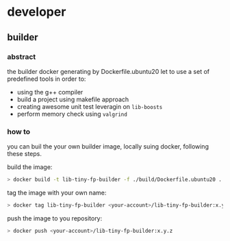 # developer

## builder

### abstract

the builder docker generating by Dockerfile.ubuntu20 let to use a set of predefined tools in order to:

- using the g++ compiler
- build a project using makefile approach
- creating awesome unit test leveragin on `lib-boosts`
- perform memory check using `valgrind`

### how to

you can buil the your own builder image, locally suing docker, following these steps.

build the image:

```bash
> docker build -t lib-tiny-fp-builder -f ./build/Dockerfile.ubuntu20 .
```

tag the image with your own name:

```bash
> docker tag lib-tiny-fp-builder <your-account>/lib-tiny-fp-builder:x.y.z
```

push the image to you repository:

```bash
> docker push <your-account>/lib-tiny-fp-builder:x.y.z
```


